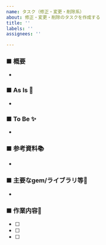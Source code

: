```yaml
---
name: タスク（修正・変更・削除系）
about: 修正・変更・削除のタスクを作成する
title: ''
labels: ''
assignees: ''

---
```


### ■ 概要
- 
### ■ As Is 👀
- 
### ■ To Be ✨
- 
### ■ 参考資料📚
- 
### ■ 主要なgem/ライブラリ等💎
- 
### ■ 作業内容💪
  - [ ]  
  - [ ]
  - [ ]

